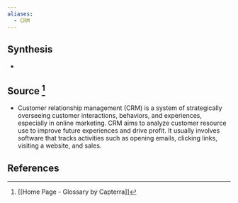 ```yaml
---
aliases:
  - CRM
---
```

## Synthesis
- 
## Source [^1]
- Customer relationship management (CRM) is a system of strategically overseeing customer interactions, behaviors, and experiences, especially in online marketing. CRM aims to analyze customer resource use to improve future experiences and drive profit. It usually involves software that tracks activities such as opening emails, clicking links, visiting a website, and sales.
## References

[^1]: [[Home Page - Glossary by Capterra]]
